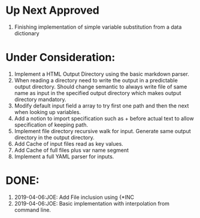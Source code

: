 # Up Next Approved

1. Finishing implementation of simple variable substitution from a data dictionary

# Under Consideration:

1. Implement a HTML Output Directory using the basic markdown parser.
2. When reading a directory need to write the output in a predictable output directory.  Should change semantic to always write file of same name as input in the specified output directory which makes output directory mandatory.
3. Modify default  input field a array to try first one path and then the next when looking up variables.
4. Add a notion to import specification such as + before actual text to allow specification of keeping path.
5. Implement file directory recursive walk for input.  Generate same output directory in the output directory.
6. Add Cache of input files read as key values.
7. Add Cache of full files plus var name segment 
8. Implement a full YAML parser for inputs.



# DONE:

1. 2019-04-06:JOE: Add File inclusion using {*INC
2. 2019-04-06:JOE: Basic implementation with interpolation from command line.



